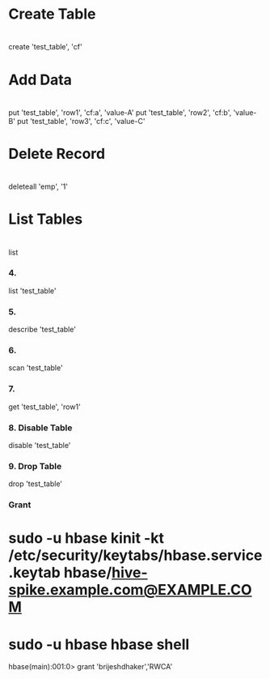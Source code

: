 
#
# Create Table
# 
create 'test_table', 'cf'

#
# Add Data
# 
put 'test_table', 'row1', 'cf:a', 'value-A'
put 'test_table', 'row2', 'cf:b', 'value-B'
put 'test_table', 'row3', 'cf:c', 'value-C'

#
# Delete Record
#
deleteall 'emp', '1'

#
# List Tables
# 
list 

### 4.
list 'test_table'

### 5.
describe 'test_table'

### 6.
scan 'test_table'

### 7.
get 'test_table', 'row1'

### 8. Disable Table
disable 'test_table'

### 9. Drop Table
drop 'test_table'

### Grant
# sudo -u hbase kinit -kt /etc/security/keytabs/hbase.service.keytab hbase/hive-spike.example.com@EXAMPLE.COM
# sudo -u hbase hbase shell

hbase(main):001:0> grant 'brijeshdhaker','RWCA'